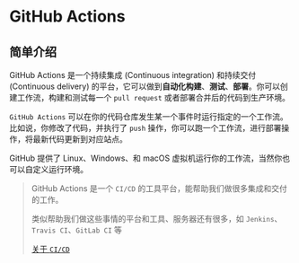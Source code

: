 # GitHub Actions

## 简单介绍

GitHub Actions 是一个持续集成 (Continuous integration) 和持续交付 (Continuous delivery) 的平台，它可以做到**自动化构建**、**测试**、**部署**。你可以创建工作流，构建和测试每一个 `pull request` 或者部署合并后的代码到生产环境。

`GitHub Actions` 可以在你的代码仓库发生某一个事件时运行指定的一个工作流。比如说，你修改了代码，并执行了 `push` 操作，你可以跑一个工作流，进行部署操作，将最新代码更新到对应站点。

GitHub 提供了 Linux、Windows、和 macOS 虚拟机运行你的工作流，当然你也可以自定义运行环境。

> GitHub Actions 是一个 `CI/CD` 的工具平台，能帮助我们做很多集成和交付的工作。
>
> 类似帮助我们做这些事情的平台和工具、服务器还有很多，如 `Jenkins`、`Travis CI`、`GitLab CI` 等
>
> [关于 `CI/CD`](/actions/ci-cd.md)
